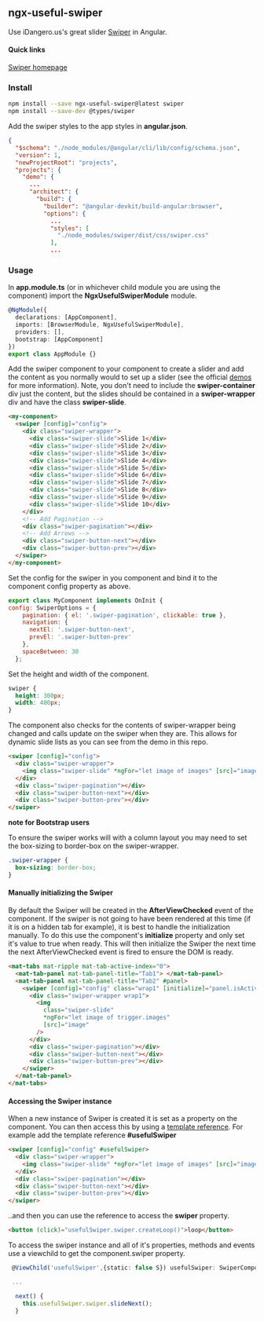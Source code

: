 ## ngx-useful-swiper

Use iDangero.us's great slider [Swiper](http://idangero.us/swiper/#.V9C3w4VOLaI) in Angular.

#### Quick links

[Swiper homepage](http://idangero.us/swiper/#.WTiywWiGNhE)

### Install

```bash
npm install --save ngx-useful-swiper@latest swiper
npm install --save-dev @types/swiper
```

Add the swiper styles to the app styles in **angular.json**.

```json
{
  "$schema": "./node_modules/@angular/cli/lib/config/schema.json",
  "version": 1,
  "newProjectRoot": "projects",
  "projects": {
    "demo": {
      ...
      "architect": {
        "build": {
          "builder": "@angular-devkit/build-angular:browser",
          "options": {
            ...
            "styles": [
              "./node_modules/swiper/dist/css/swiper.css"
            ],
            ...
```

### Usage

In **app.module.ts** (or in whichever child module you are using the component) import the **NgxUsefulSwiperModule** module.

```typescript
@NgModule({
  declarations: [AppComponent],
  imports: [BrowserModule, NgxUsefulSwiperModule],
  providers: [],
  bootstrap: [AppComponent]
})
export class AppModule {}
```

Add the swiper component to your component to create a slider and add the content as you normally would to set up a slider (see the official [demos](http://idangero.us/swiper/demos/#.V9C73YVOLaI) for more information).
Note, you don't need to include the **swiper-container** div just the content, but the slides should be contained in a **swiper-wrapper** div and have the class **swiper-slide**.

```html
<my-component>
  <swiper [config]="config">
    <div class="swiper-wrapper">
      <div class="swiper-slide">Slide 1</div>
      <div class="swiper-slide">Slide 2</div>
      <div class="swiper-slide">Slide 3</div>
      <div class="swiper-slide">Slide 4</div>
      <div class="swiper-slide">Slide 5</div>
      <div class="swiper-slide">Slide 6</div>
      <div class="swiper-slide">Slide 7</div>
      <div class="swiper-slide">Slide 8</div>
      <div class="swiper-slide">Slide 9</div>
      <div class="swiper-slide">Slide 10</div>
    </div>
    <!-- Add Pagination -->
    <div class="swiper-pagination"></div>
    <!-- Add Arrows -->
    <div class="swiper-button-next"></div>
    <div class="swiper-button-prev"></div>
  </swiper>
</my-component>
```

Set the config for the swiper in you component and bind it to the component config property as above.

```javascript
export class MyComponent implements OnInit {
config: SwiperOptions = {
    pagination: { el: '.swiper-pagination', clickable: true },
    navigation: {
      nextEl: '.swiper-button-next',
      prevEl: '.swiper-button-prev'
    },
    spaceBetween: 30
  };
```

Set the height and width of the component.

```css
swiper {
  height: 300px;
  width: 400px;
}
```

The component also checks for the contents of swiper-wrapper being changed and calls update on the swiper when they are.
This allows for dynamic slide lists as you can see from the demo in this repo.

```html
<swiper [config]="config">
  <div class="swiper-wrapper">
    <img class="swiper-slide" *ngFor="let image of images" [src]="image" />
  </div>
  <div class="swiper-pagination"></div>
  <div class="swiper-button-next"></div>
  <div class="swiper-button-prev"></div>
</swiper>
```

**note for Bootstrap users**

To ensure the swiper works will with a column layout you may need to set the box-sizing to border-box on the swiper-wrapper.

```css
.swiper-wrapper {
  box-sizing: border-box;
}
```

#### Manually initializing the Swiper

By default the Swiper will be created in the **AfterViewChecked** event of the component. If the swiper is not going to have been rendered at this time (if it is on a hidden tab for example), it is best to handle the initialization manually.
To do this use the component's **initialize** property and only set it's value to true when ready. This will then initialize the Swiper the next time the next AfterViewChecked event is fired to ensure the DOM is ready.

```html
<mat-tabs mat-ripple mat-tab-active-index="0">
  <mat-tab-panel mat-tab-panel-title="Tab1"> </mat-tab-panel>
  <mat-tab-panel mat-tab-panel-title="Tab2" #panel>
    <swiper [config]="config" class="wrap1" [initialize]="panel.isActive">
      <div class="swiper-wrapper wrap1">
        <img
          class="swiper-slide"
          *ngFor="let image of trigger.images"
          [src]="image"
        />
      </div>
      <div class="swiper-pagination"></div>
      <div class="swiper-button-next"></div>
      <div class="swiper-button-prev"></div>
    </swiper>
  </mat-tab-panel>
</mat-tabs>
```

#### Accessing the Swiper instance

When a new instance of Swiper is created it is set as a property on the component. You can then access this by using a [template reference](https://angular.io/docs/ts/latest/guide/template-syntax.html#!#ref-vars).
For example add the template reference **#usefulSwiper**

```html
<swiper [config]="config" #usefulSwiper>
  <div class="swiper-wrapper">
    <img class="swiper-slide" *ngFor="let image of images" [src]="image" />
  </div>
  <div class="swiper-pagination"></div>
  <div class="swiper-button-next"></div>
  <div class="swiper-button-prev"></div>
</swiper>
```

..and then you can use the reference to access the **swiper** property.

```html
<button (click)="usefulSwiper.swiper.createLoop()">loop</button>
```

To access the swiper instance and all of it's properties, methods and events use a viewchild to get the component.swiper property.

```typescript
 @ViewChild('usefulSwiper',{static: false S}) usefulSwiper: SwiperComponent;

 ...

  next() {
    this.usefulSwiper.swiper.slideNext();
  }
```
